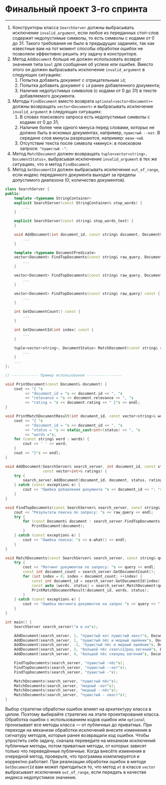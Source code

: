 # Финальный проект 3-го спринта
***
1.    Конструкторы класса `SearchServer` должны выбрасывать исключение `invalid_argument`, если любое из переданных стоп-слов содержит недопустимые символы, то есть символы с кодами от 0 до 31. Такого требования не было в предыдущих заданиях, так как известные вам на тот момент способы обработки ошибок не позволяли эффективно решить эту задачу в конструкторе.
2. Метод `AddDocument` больше не должен использовать возврат значения типа `bool` для сообщения об успехе или ошибке. Вместо этого он должен выбрасывать исключение `invalid_argument` в следующих ситуациях:
    1. Попытка добавить документ с отрицательным `id`;
    2. Попытка добавить документ c `id` ранее добавленного документа;
    3. Наличие недопустимых символов (с кодами от 0 до 31) в тексте добавляемого документа.
3. Методы `FindDocument` вместо возврата `optional<vector<Document>>` должны возвращать `vector<Document>` и выбрасывать исключение `invalid_argument` в следующих ситуациях:
    1. В словах поискового запроса есть недопустимые символы с кодами от 0 до 31;
    2. Наличие более чем одного минуса перед словами, которых не должно быть в искомых документах, например, `пушистый --кот`. В середине слов минусы разрешаются, например: `иван-чай`.
    3. Отсутствие текста после символа «минус»: в поисковом запросе: `"пушистый -"`.
4. Метод `MatchDocument` должен возвращать `tuple<vector<string>, DocumentStatus>`, выбрасывая исключение `invalid_argument` в тех же ситуациях, что и метод `FindDocument`.
5. Метод `GetDocumentId` должен выбрасывать исключение `out_of_range`, если индекс переданного документа выходит за пределы допустимого диапазона (0; количество документов).
```c++
class SearchServer {
public:
    template <typename StringContainer>
    explicit SearchServer(const StringContainer& stop_words) {
        ...
    }

    explicit SearchServer(const string& stop_words_text) {
    }

    void AddDocument(int document_id, const string& document, DocumentStatus status, const vector<int>& ratings) {
        ...
    }

    template <typename DocumentPredicate>
    vector<Document> FindTopDocuments(const string& raw_query, DocumentPredicate document_predicate) const {
        ...
    }

    vector<Document> FindTopDocuments(const string& raw_query, DocumentStatus status) const {
        ...
    }

    vector<Document> FindTopDocuments(const string& raw_query) const {
        ...
    }

    int GetDocumentCount() const {
        ...
    }

    int GetDocumentId(int index) const {
        ...
    }

    tuple<vector<string>, DocumentStatus> MatchDocument(const string& raw_query, int document_id) const {
        ...
    }
    ...
};

// ------------ Пример использования ----------------

void PrintDocument(const Document& document) {
    cout << "{ "s
         << "document_id = "s << document.id << ", "s
         << "relevance = "s << document.relevance << ", "s
         << "rating = "s << document.rating << " }"s << endl;
}

void PrintMatchDocumentResult(int document_id, const vector<string>& words, DocumentStatus status) {
    cout << "{ "s
         << "document_id = "s << document_id << ", "s
         << "status = "s << static_cast<int>(status) << ", "s
         << "words ="s;
    for (const string& word : words) {
        cout << ' ' << word;
    }
    cout << "}"s << endl;
}

void AddDocument(SearchServer& search_server, int document_id, const string& document, DocumentStatus status,
                 const vector<int>& ratings) {
    try {
        search_server.AddDocument(document_id, document, status, ratings);
    } catch (const exception& e) {
        cout << "Ошибка добавления документа "s << document_id << ": "s << e.what() << endl;
    }
}

void FindTopDocuments(const SearchServer& search_server, const string& raw_query) {
    cout << "Результаты поиска по запросу: "s << raw_query << endl;
    try {
        for (const Document& document : search_server.FindTopDocuments(raw_query)) {
            PrintDocument(document);
        }
    } catch (const exception& e) {
        cout << "Ошибка поиска: "s << e.what() << endl;
    }
}

void MatchDocuments(const SearchServer& search_server, const string& query) {
    try {
        cout << "Матчинг документов по запросу: "s << query << endl;
        const int document_count = search_server.GetDocumentCount();
        for (int index = 0; index < document_count; ++index) {
            const int document_id = search_server.GetDocumentId(index);
            const auto [words, status] = search_server.MatchDocument(query, document_id);
            PrintMatchDocumentResult(document_id, words, status);
        }
    } catch (const exception& e) {
        cout << "Ошибка матчинга документов на запрос "s << query << ": "s << e.what() << endl;
    }
}

int main() {
    SearchServer search_server("и в на"s);

    AddDocument(search_server, 1, "пушистый кот пушистый хвост"s, DocumentStatus::ACTUAL, {7, 2, 7});
    AddDocument(search_server, 1, "пушистый пёс и модный ошейник"s, DocumentStatus::ACTUAL, {1, 2});
    AddDocument(search_server, -1, "пушистый пёс и модный ошейник"s, DocumentStatus::ACTUAL, {1, 2});
    AddDocument(search_server, 3, "большой пёс скво\x12рец евгений"s, DocumentStatus::ACTUAL, {1, 3, 2});
    AddDocument(search_server, 4, "большой пёс скворец евгений"s, DocumentStatus::ACTUAL, {1, 1, 1});

    FindTopDocuments(search_server, "пушистый -пёс"s);
    FindTopDocuments(search_server, "пушистый --кот"s);
    FindTopDocuments(search_server, "пушистый -"s);

    MatchDocuments(search_server, "пушистый пёс"s);
    MatchDocuments(search_server, "модный -кот"s);
    MatchDocuments(search_server, "модный --пёс"s);
    MatchDocuments(search_server, "пушистый - хвост"s);
} 
```
Выбор стратегии обработки ошибок влияет на архитектуру класса в целом. Поэтому выбирайте стратегию на этапе проектирования класса. Обработка ошибок с использованием кодов ошибок или `optional` пронизывает все методы класса — от публичных до приватных.
При переходе на механизм обработки исключений внесите изменения в сигнатуру методов, которые ранее возвращали код ошибки. Чтобы упростить себе задачу, сначала переведите на механизм исключений публичные методы, потом приватные методы, от которых зависят только что переведённые публичные. Когда внесёте изменения в очередной метод, проверьте, что программа компилируется и корректно работает.
При реализации обработки ошибок в методе `GetDocumentId` вам может пригодиться то, что метод `at` в классе `vector` выбрасывает исключение `out_of_range`, если передать в качестве индекса недопустимое значение.
